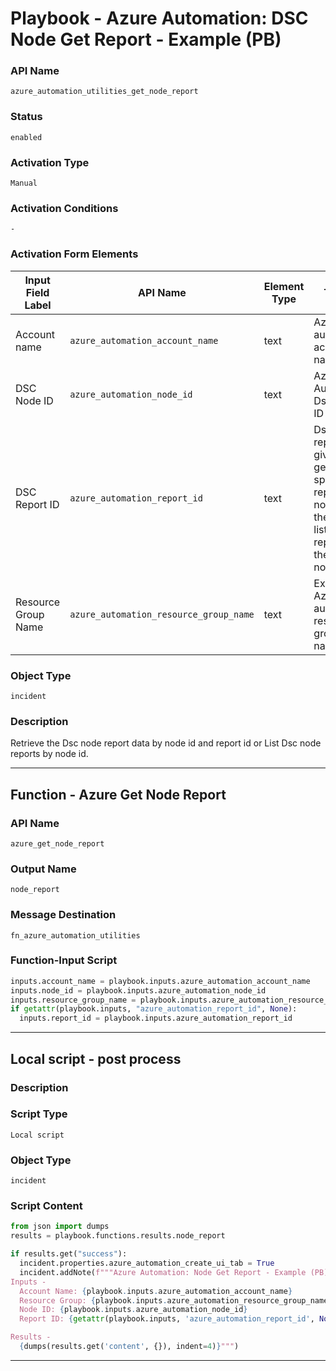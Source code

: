 <!--
    DO NOT MANUALLY EDIT THIS FILE
    THIS FILE IS AUTOMATICALLY GENERATED WITH resilient-sdk codegen
    Generated with resilient-sdk v51.0.0.1.486
-->

# Playbook - Azure Automation: DSC Node Get Report - Example (PB)

### API Name
`azure_automation_utilities_get_node_report`

### Status
`enabled`

### Activation Type
`Manual`

### Activation Conditions
`-`

### Activation Form Elements
| Input Field Label | API Name | Element Type | Tooltip | Requirement |
| ----------------- | -------- | ------------ | ------- | ----------- |
| Account name | `azure_automation_account_name` | text | Azure automation account name | Always |
| DSC Node ID | `azure_automation_node_id` | text | Azure Automation Dsc node ID | Always |
| DSC Report ID | `azure_automation_report_id` | text | Dsc node report ID. If given will get the specified report. If not given then will list all reports on the given node. | Optional |
| Resource Group Name | `azure_automation_resource_group_name` | text | Existing Azure automation resource group name | Always |

### Object Type
`incident`

### Description
Retrieve the Dsc node report data by node id and report id or
List Dsc node reports by node id.


---
## Function - Azure Get Node Report

### API Name
`azure_get_node_report`

### Output Name
`node_report`

### Message Destination
`fn_azure_automation_utilities`

### Function-Input Script
```python
inputs.account_name = playbook.inputs.azure_automation_account_name
inputs.node_id = playbook.inputs.azure_automation_node_id
inputs.resource_group_name = playbook.inputs.azure_automation_resource_group_name
if getattr(playbook.inputs, "azure_automation_report_id", None):
  inputs.report_id = playbook.inputs.azure_automation_report_id
```

---

## Local script - post process

### Description


### Script Type
`Local script`

### Object Type
`incident`

### Script Content
```python
from json import dumps
results = playbook.functions.results.node_report

if results.get("success"):
  incident.properties.azure_automation_create_ui_tab = True
  incident.addNote(f"""Azure Automation: Node Get Report - Example (PB)
Inputs -
  Account Name: {playbook.inputs.azure_automation_account_name}
  Resource Group: {playbook.inputs.azure_automation_resource_group_name}
  Node ID: {playbook.inputs.azure_automation_node_id}
  Report ID: {getattr(playbook.inputs, 'azure_automation_report_id', None)}

Results -
  {dumps(results.get('content', {}), indent=4)}""")
```

---

